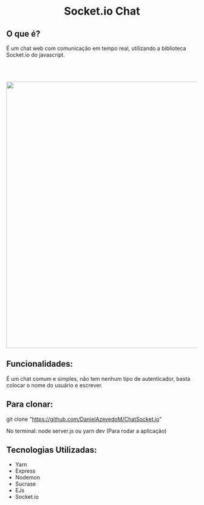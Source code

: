 <h1 align="center">Socket.io Chat</h1>

## O que é?
É um chat web com comunicação em tempo real, utilizando a biblioteca Socket.io do javascript.


</br>

</br>



<p align="center">
  <img  src="https://i.imgur.com/HEwKlNw.gif" heigth="700" width="700">
</p>

## Funcionalidades:

É um chat comum e simples, não tem nenhum tipo de autenticador, basta colocar o nome do usuário e escrever.

## Para clonar:
  git clone "https://github.com/DanielAzevedoM/ChatSocket.io"
  
  No terminal: node server.js ou yarn dev (Para rodar a aplicação)
  
## Tecnologias Utilizadas:
- Yarn
- Express
- Nodemon
- Sucrase
- EJs
- Socket.io
